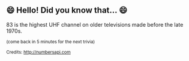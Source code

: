 ## 😄 Hello! Did you know that... 😄
83 is the highest UHF channel on older televisions made before the late 1970s.

<sup>(come back in 5 minutes for the next trivia)</sup>


<sup>Credits: http://numbersapi.com</sup>

